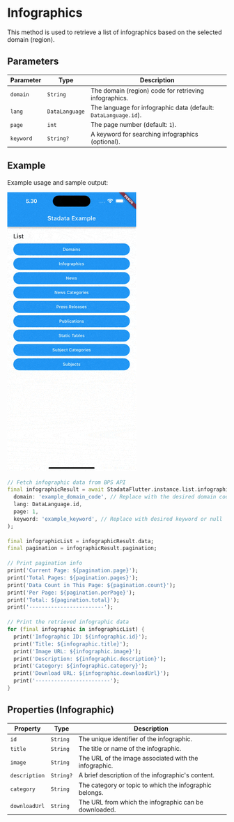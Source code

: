 # Infographics

This method is used to retrieve a list of infographics based on the selected domain (region).

## Parameters

| Parameter | Type           | Description                                                     |
| --------- | -------------- | --------------------------------------------------------------- |
| `domain`  | `String`       | The domain (region) code for retrieving infographics.           |
| `lang`    | `DataLanguage` | The language for infographic data (default: `DataLanguage.id`). |
| `page`    | `int`          | The page number (default: `1`).                                 |
| `keyword` | `String?`      | A keyword for searching infographics (optional).                |

## Example

Example usage and sample output:

![Preview](/gif/infographics.gif)

```dart
// Fetch infographic data from BPS API
final infographicResult = await StadataFlutter.instance.list.infographics(
  domain: 'example_domain_code', // Replace with the desired domain code
  lang: DataLanguage.id,
  page: 1,
  keyword: 'example_keyword', // Replace with desired keyword or null
);

final infographicList = infographicResult.data;
final pagination = infographicResult.pagination;

// Print pagination info
print('Current Page: ${pagination.page}');
print('Total Pages: ${pagination.pages}');
print('Data Count in This Page: ${pagination.count}');
print('Per Page: ${pagination.perPage}');
print('Total: ${pagination.total}');
print('------------------------');

// Print the retrieved infographic data
for (final infographic in infographicList) {
  print('Infographic ID: ${infographic.id}');
  print('Title: ${infographic.title}');
  print('Image URL: ${infographic.image}');
  print('Description: ${infographic.description}');
  print('Category: ${infographic.category}');
  print('Download URL: ${infographic.downloadUrl}');
  print('------------------------');
}
```

## Properties (Infographic)

| Property      | Type      | Description                                             |
| ------------- | --------- | ------------------------------------------------------- |
| `id`          | `String`  | The unique identifier of the infographic.               |
| `title`       | `String`  | The title or name of the infographic.                   |
| `image`       | `String`  | The URL of the image associated with the infographic.   |
| `description` | `String?` | A brief description of the infographic's content.       |
| `category`    | `String`  | The category or topic to which the infographic belongs. |
| `downloadUrl` | `String`  | The URL from which the infographic can be downloaded.   |

